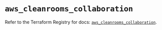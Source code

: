 # `aws_cleanrooms_collaboration`

Refer to the Terraform Registry for docs: [`aws_cleanrooms_collaboration`](https://registry.terraform.io/providers/hashicorp/aws/5.45.0/docs/resources/cleanrooms_collaboration).
